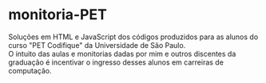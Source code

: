 # monitoria-PET
Soluções em HTML e JavaScript dos códigos produzidos para as alunos do curso "PET Codifique" da Universidade de São Paulo.<br>
O intuito das aulas e monitorias dadas por mim e outros discentes da graduação é incentivar o ingresso desses alunos em carreiras de computação.
